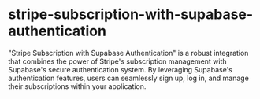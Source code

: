 # stripe-subscription-with-supabase-authentication
"Stripe Subscription with Supabase Authentication" is a robust integration that combines the power of Stripe's subscription management with Supabase's secure authentication system. By leveraging Supabase's authentication features, users can seamlessly sign up, log in, and manage their subscriptions within your application.
